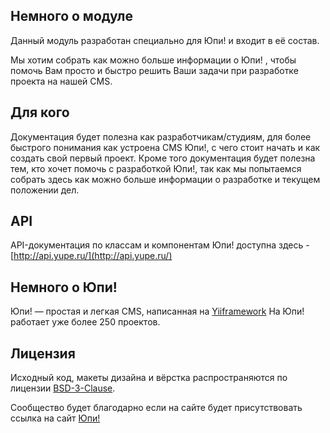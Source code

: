 ## Немного о модуле ##
Данный модуль разработан специально для Юпи! и входит в её состав.

Мы хотим собрать как можно больше информации о Юпи! , чтобы помочь Вам просто и быстро решить Ваши задачи при разработке проекта на нашей CMS.
## Для кого ##
Документация будет полезна как разработчикам/студиям, для более быстрого понимания как устроена CMS Юпи!, с чего стоит начать и как создать свой первый проект.
Кроме того документация будет полезна тем, кто хочет помочь с разработкой Юпи!, так как мы попытаемся собрать здесь как можно больше информации о разработке и текущем положении дел.
## API ##
API-документация по классам и компонентам Юпи! доступна здесь - [http://api.yupe.ru/](http://api.yupe.ru/)
## Немного о Юпи! ##
Юпи! — простая и легкая CMS, написанная на [Yiiframework](http://www.yiiframework.com/) На Юпи! работает уже более 250 проектов.
## Лицензия ##
Исходный код, макеты дизайна и вёрстка распространяются по лицензии [BSD-3-Clause](https://github.com/yupe/yupe/blob/master/LICENSE).

Сообщество будет благодарно если на сайте будет присутствовать ссылка на сайт [Юпи!](http://yupe.ru/contacts?from=docs)

